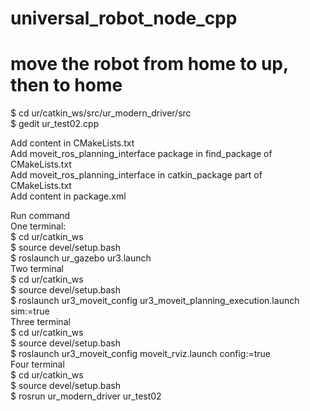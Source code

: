 # universal_robot_node_cpp  
# move the robot from home to up, then to home  
  
$ cd ur/catkin_ws/src/ur_modern_driver/src  
$ gedit ur_test02.cpp  

Add content in CMakeLists.txt  
Add moveit_ros_planning_interface package in find_package of CMakeLists.txt  
Add moveit_ros_planning_interface in catkin_package part of CMakeLists.txt  
Add content in package.xml  
  
Run command  
One terminal:  
$ cd ur/catkin_ws  
$ source devel/setup.bash  
$ roslaunch ur_gazebo ur3.launch  
 Two terminal  
$ cd ur/catkin_ws  
$ source devel/setup.bash   
$ roslaunch ur3_moveit_config ur3_moveit_planning_execution.launch sim:=true  
 Three terminal  
$ cd ur/catkin_ws  
$ source devel/setup.bash  
$ roslaunch ur3_moveit_config moveit_rviz.launch config:=true  
 Four terminal   
$ cd ur/catkin_ws  
$ source devel/setup.bash  
$ rosrun ur_modern_driver ur_test02   
